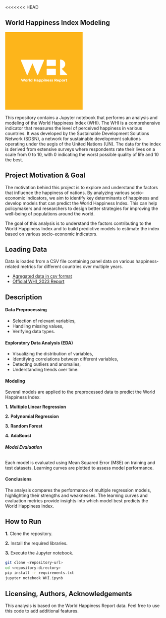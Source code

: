<<<<<<< HEAD

## **World Happiness Index Modeling**

<img src="whr-cover-ico.png" alt="WHI" width="250"/>

This repository contains a Jupyter notebook that performs an analysis and modeling of the World Happiness Index (WHI). The WHI is a comprehensive indicator that measures the level of perceived happiness in various countries. It was developed by the Sustainable Development Solutions Network (SDSN), a network for sustainable development solutions operating under the aegis of the United Nations (UN). The data for the index is derived from extensive surveys where respondents rate their lives on a scale from 0 to 10, with 0 indicating the worst possible quality of life and 10 the best.

## Project Motivation & Goal

The motivation behind this project is to explore and understand the factors that influence the happiness of nations. By analyzing various socio-economic indicators, we aim to identify key determinants of happiness and develop models that can predict the World Happiness Index. This can help policymakers and researchers to design better strategies for improving the well-being of populations around the world.

The goal of this analysis is to understand the factors contributing to the World Happiness Index and to build predictive models to estimate the index based on various socio-economic indicators.

## ****Loading Data****

Data is loaded from a CSV file containing panel data on various happiness-related metrics for different countries over multiple years.

- [Agregated data in csv format](https://worldhappiness.report/data/)
- [Official WHI_2023 Report](https://worldhappiness.report/data/)

## Description

#### Data Preprocessing

- Selection of relevant variables,
- Handling missing values,
- Verifying data types.

#### Exploratory Data Analysis (EDA)

- Visualizing the distribution of variables,
- Identifying correlations between different variables,
- Detecting outliers and anomalies,
- Understanding trends over time.

#### Modeling

Several models are applied to the preprocessed data to predict the World Happiness Index:

**1.**	**Multiple Linear Regression**

**2.**	**Polynomial Regression**

**3.**	**Random Forest**

**4.**	**AdaBoost**

###### **Model Evaluation**

Each model is evaluated using Mean Squared Error (MSE) on training and test datasets. Learning curves are plotted to assess model performance.

#### **Conclusions**

The analysis compares the performance of multiple regression models, highlighting their strengths and weaknesses. The learning curves and evaluation metrics provide insights into which model best predicts the World Happiness Index.

## **How to Run**

**1.**	Clone the repository.

**2.**	Install the required libraries.

**3.**	Execute the Jupyter notebook.

```bash
git clone <repository-url>
cd <repository-directory>
pip install -r requirements.txt
jupyter notebook WHI.ipynb
```

## Licensing, Authors, Acknowledgements

This analysis is based on the World Happiness Report data. Feel free to use this code to add additional features.
